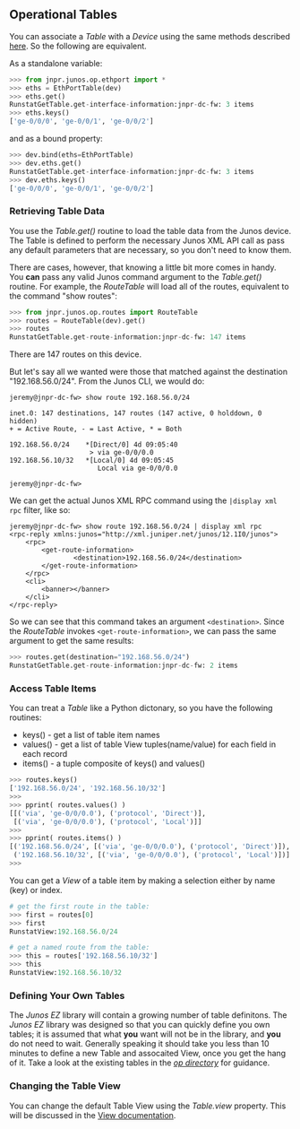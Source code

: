 ## Operational Tables

You can associate a _Table_ with a _Device_ using the same methods described [here](../device.md).  So the following are equivalent.

As a standalone variable:
````python
>>> from jnpr.junos.op.ethport import *
>>> eths = EthPortTable(dev)
>>> eths.get()
RunstatGetTable.get-interface-information:jnpr-dc-fw: 3 items
>>> eths.keys()
['ge-0/0/0', 'ge-0/0/1', 'ge-0/0/2']
````
and as a bound property:
````python
>>> dev.bind(eths=EthPortTable)
>>> dev.eths.get()
RunstatGetTable.get-interface-information:jnpr-dc-fw: 3 items
>>> dev.eths.keys()
['ge-0/0/0', 'ge-0/0/1', 'ge-0/0/2']
````

### Retrieving Table Data

You use the _Table.get()_ routine to load the table data from the Junos device.  The Table is defined to perform the necessary Junos XML API call as pass any default parameters that are necessary, so you don't need to know them.

There are cases, however, that knowing a little bit more comes in handy.  You **can** pass any valid Junos command argument to the _Table.get()_ routine.  For example, the _RouteTable_ will load all of the routes, equivalent to the command "show routes":

````python
>>> from jnpr.junos.op.routes import RouteTable
>>> routes = RouteTable(dev).get()
>>> routes
RunstatGetTable.get-route-information:jnpr-dc-fw: 147 items
````
There are 147 routes on this device.  

But let's say all we wanted were those that matched against the destination "192.168.56.0/24".   From the Junos CLI, we would do:

````
jeremy@jnpr-dc-fw> show route 192.168.56.0/24 

inet.0: 147 destinations, 147 routes (147 active, 0 holddown, 0 hidden)
+ = Active Route, - = Last Active, * = Both

192.168.56.0/24    *[Direct/0] 4d 09:05:40
                    > via ge-0/0/0.0
192.168.56.10/32   *[Local/0] 4d 09:05:45
                      Local via ge-0/0/0.0

jeremy@jnpr-dc-fw>
````

We can get the actual Junos XML RPC command using the `|display xml rpc` filter, like so:
````
jeremy@jnpr-dc-fw> show route 192.168.56.0/24 | display xml rpc 
<rpc-reply xmlns:junos="http://xml.juniper.net/junos/12.1I0/junos">
    <rpc>
        <get-route-information>
                <destination>192.168.56.0/24</destination>
        </get-route-information>
    </rpc>
    <cli>
        <banner></banner>
    </cli>
</rpc-reply>
````
So we can see that this command takes an argument `<destination>`.  Since the _RouteTable_ invokes `<get-route-information>`, we can pass the same argument to get the same results:

````python
>>> routes.get(destination="192.168.56.0/24")
RunstatGetTable.get-route-information:jnpr-dc-fw: 2 items
````

### Access Table Items

You can treat a _Table_ like a Python dictonary, so you have the following routines:

* keys() - get a list of table item names
* values() - get a list of table View tuples(name/value) for each field in each record
* items() - a tuple composite of keys() and values()

````python
>>> routes.keys()
['192.168.56.0/24', '192.168.56.10/32']
>>> 
>>> pprint( routes.values() )
[[('via', 'ge-0/0/0.0'), ('protocol', 'Direct')],
 [('via', 'ge-0/0/0.0'), ('protocol', 'Local')]]
>>> 
>>> pprint( routes.items() )
[('192.168.56.0/24', [('via', 'ge-0/0/0.0'), ('protocol', 'Direct')]),
 ('192.168.56.10/32', [('via', 'ge-0/0/0.0'), ('protocol', 'Local')])]
>>> 
````

You can get a _View_ of a table item by making a selection either by name (key) or index.  

````python
# get the first route in the table:
>>> first = routes[0]
>>> first
RunstatView:192.168.56.0/24

# get a named route from the table:
>>> this = routes['192.168.56.10/32']
>>> this
RunstatView:192.168.56.10/32
````

### Defining Your Own Tables

The _Junos EZ_ library will contain a growing number of table definitons.  The _Junos EZ_ library was designed so that you can quickly define you own tables; it is assumed that what **you** want will not be in the library, and **you** do not need to wait.  Generally speaking it should take you less than 10 minutes to define a new Table and assocaited View, once you get the hang of it.  Take a look at the existing tables in the [_op directory_](https://github.com/jeremyschulman/py-junos-eznc/tree/master/lib/jnpr/junos/op) for guidance.  

### Changing the Table View

You can change the default Table View using the _Table.view_ property.  This will be discussed in the [View documentation](views.md).
